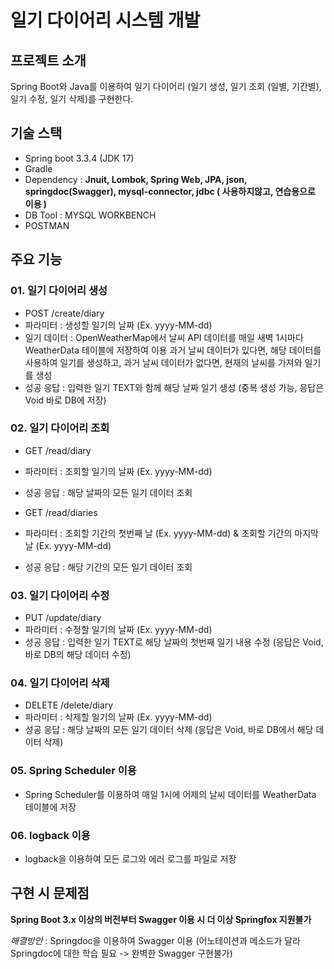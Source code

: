 # 일기 다이어리 시스템 개발
## 프로젝트 소개
Spring Boot와 Java를 이용하여 일기 다이어리 (일기 생성, 일기 조회 (일별, 기간별), 일기 수정, 일기 삭제)를 구현한다.
## 기술 스택
- Spring boot 3.3.4 (JDK 17)
- Gradle
- Dependency : **Jnuit, Lombok, Spring Web, JPA, json, springdoc(Swagger), mysql-connector, jdbc ( 사용하지않고, 연습용으로 이용 )**
- DB Tool : MYSQL WORKBENCH
- POSTMAN
## 주요 기능
### 01. 일기 다이어리 생성
- POST /create/diary
- 파라미터 : 생성할 일기의 날짜 (Ex. yyyy-MM-dd)
- 일기 데이터 : OpenWeatherMap에서 날씨 API 데이터를 매일 새벽 1시마다 WeatherData 테이블에 저장하여 이용
과거 날씨 데이터가 있다면, 해당 데이터를 사용하여 일기를 생성하고,
과거 날씨 데이터가 없다면, 현재의 날씨를 가져와 일기를 생성
- 성공 응답 : 입력한 일기 TEXT와 함께 해당 날짜 일기 생성 (중복 생성 가능, 응답은 Void 바로 DB에 저장)
### 02. 일기 다이어리 조회
- GET /read/diary
- 파라미터 : 조회할 일기의 날짜 (Ex. yyyy-MM-dd)
- 성공 응답 : 해당 날짜의 모든 일기 데이터 조회

- GET /read/diaries
- 파라미터 : 조회할 기간의 첫번째 날 (Ex. yyyy-MM-dd) & 조회할 기간의 마지막 날 (Ex. yyyy-MM-dd)
- 성공 응답 : 해당 기간의 모든 일기 데이터 조회
### 03. 일기 다이어리 수정
- PUT /update/diary
- 파라미터 : 수정할 일기의 날짜 (Ex. yyyy-MM-dd)
- 성공 응답 : 입력한 일기 TEXT로 해당 날짜의 첫번째 일기 내용 수정 (응답은 Void, 바로 DB의 해당 데이터 수정)
### 04. 일기 다이어리 삭제
- DELETE /delete/diary
- 파라미터 : 삭제할 일기의 날짜 (Ex. yyyy-MM-dd)
- 성공 응답 : 해당 날짜의 모든 일기 데이터 삭제 (응답은 Void, 바로 DB에서 해당 데이터 삭제)
### 05. Spring Scheduler 이용
- Spring Scheduler를 이용하여 매일 1시에 어제의 날씨 데이터를 WeatherData 테이블에 저장
### 06. logback 이용
- logback을 이용하여 모든 로그와 에러 로그를 파일로 저장
## 구현 시 문제점
**Spring Boot 3.x 이상의 버전부터 Swagger 이용 시 더 이상 Springfox 지원불가**

*해결방안* : Springdoc을 이용하여 Swagger 이용 (어노테이션과 메소드가 달라 Springdoc에 대한 학습 필요 -> 완벽한 Swagger 구현불가)
